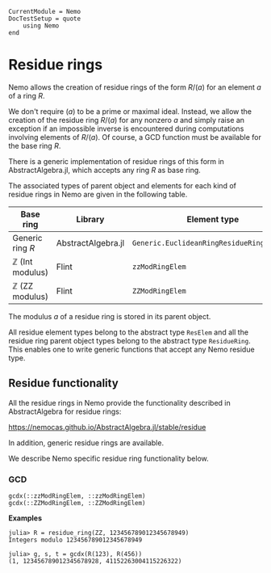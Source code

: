 ```@meta
CurrentModule = Nemo
DocTestSetup = quote
    using Nemo
end
```

# Residue rings

Nemo allows the creation of residue rings of the form $R/(a)$ for an element
$a$ of a ring $R$.

We don't require $(a)$ to be a prime or maximal ideal. Instead, we allow the
creation of the residue ring $R/(a)$ for any nonzero $a$ and simply raise an
exception if an impossible inverse is encountered during computations 
involving elements of $R/(a)$. Of course, a GCD function must be available for the
base ring $R$.

There is a generic implementation of residue rings of this form in AbstractAlgebra.jl,
which accepts any ring $R$ as base ring.

The associated types of parent object and elements for each kind of residue rings in
Nemo are given in the following table.

Base ring                   | Library            | Element type     | Parent type
----------------------------|--------------------|------------------|--------------------
Generic ring $R$            | AbstractAlgebra.jl | `Generic.EuclideanRingResidueRingElem{T}` | `EuclideanRingResidueRing{T}`
$\mathbb{Z}$ (Int modulus)  | Flint              | `zzModRingElem`  | `zzModRing`
$\mathbb{Z}$ (ZZ modulus)   | Flint              | `ZZModRingElem`  | `ZZModRing`

The modulus $a$ of a residue ring is stored in its parent object.

All residue element types belong to the abstract type `ResElem` and all the
residue ring parent object types belong to the abstract type `ResidueRing`.
This enables one to write generic functions that accept any Nemo residue type.

## Residue functionality

All the residue rings in Nemo provide the functionality described in AbstractAlgebra
for residue rings:

<https://nemocas.github.io/AbstractAlgebra.jl/stable/residue>

In addition, generic residue rings are available.

We describe Nemo specific residue ring functionality below.

### GCD

```@docs
gcdx(::zzModRingElem, ::zzModRingElem)
gcdx(::ZZModRingElem, ::ZZModRingElem)
```

**Examples**

```jldoctest
julia> R = residue_ring(ZZ, 123456789012345678949)
Integers modulo 123456789012345678949

julia> g, s, t = gcdx(R(123), R(456))
(1, 123456789012345678928, 41152263004115226322)
```
